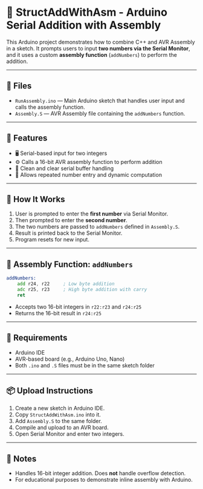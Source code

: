 
# 🔢 StructAddWithAsm - Arduino Serial Addition with Assembly

This Arduino project demonstrates how to combine C++ and AVR Assembly in a sketch. It prompts users to input **two numbers via the Serial Monitor**, and it uses a custom **assembly function** (`addNumbers`) to perform the addition.

---

## 📁 Files

- `RunAssembly.ino` — Main Arduino sketch that handles user input and calls the assembly function.
- `Assembly.S` — AVR Assembly file containing the `addNumbers` function.

---

## 🧠 Features

- 🖥 Serial-based input for two integers
- ⚙️ Calls a 16-bit AVR assembly function to perform addition
- 📡 Clean and clear serial buffer handling
- 🔁 Allows repeated number entry and dynamic computation

---

## 🚀 How It Works

1. User is prompted to enter the **first number** via Serial Monitor.
2. Then prompted to enter the **second number**.
3. The two numbers are passed to `addNumbers` defined in `Assembly.S`.
4. Result is printed back to the Serial Monitor.
5. Program resets for new input.

---

## 🧩 Assembly Function: `addNumbers`

```asm
addNumbers:
    add r24, r22     ; Low byte addition
    adc r25, r23     ; High byte addition with carry
    ret
```

- Accepts two 16-bit integers in `r22:r23` and `r24:r25`
- Returns the 16-bit result in `r24:r25`

---

## 🔧 Requirements

- Arduino IDE
- AVR-based board (e.g., Arduino Uno, Nano)
- Both `.ino` and `.S` files must be in the same sketch folder

---

## 📦 Upload Instructions

1. Create a new sketch in Arduino IDE.
2. Copy `StructAddWithAsm.ino` into it.
3. Add `Assembly.S` to the same folder.
4. Compile and upload to an AVR board.
5. Open Serial Monitor and enter two integers.

---

## 📌 Notes

- Handles 16-bit integer addition. Does **not** handle overflow detection.
- For educational purposes to demonstrate inline assembly with Arduino.
